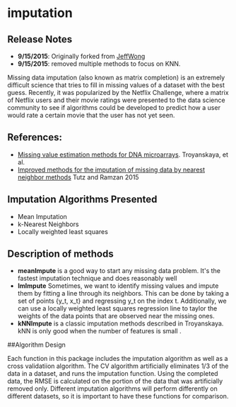 imputation
==========

## Release Notes
- **9/15/2015**: Originally forked from [JeffWong](github.com/jeffwong/imputation)
- **9/15/2015**: removed multiple methods to focus on KNN.

Missing data imputation (also known as matrix completion) is an extremely difficult science that tries to fill in missing values of a dataset with the best guess.  Recently, it was popularized by the Netflix Challenge, where a matrix of Netflix users and their movie ratings were presented to the data science community to see if algorithms could be developed to predict how a user would rate a certain movie that the user has not yet seen.

## References:
* [Missing value estimation methods for DNA microarrays](http://bioinformatics.oxfordjournals.org/content/17/6/520.full.pdf).  Troyanskaya, et al.
* [Improved methods for the imputation of missing data by nearest neighbor methods](http://www.sciencedirect.com/science/article/pii/S0167947315001061) Tutz and Ramzan 2015

## Imputation Algorithms Presented

* Mean Imputation
* k-Nearest Neighbors
* Locally weighted least squares

## Description of methods

* **meanImpute** is a good way to start any missing data problem.  It's the fastest imputation technique and does reasonably well
* **lmImpute** Sometimes, we want to identify missing values and impute them by fitting a line through its neighbors.  This can be done by taking a set of points {y_t, x_t} and regressing y_t on the index t.  Additionally, we can use a locally weighted least squares regression line to taylor the weights of the data points that are observed near the missing ones.
* **kNNImpute** is a classic imputation methods described in Troyanskaya. kNN is only good when the number of features is small .


##Algorithm Design

Each function in this package includes the imputation algorithm as well as a cross validatiion algorithm.  The CV algorithm artificially eliminates 1/3 of the data in a dataset, and runs the imputation function.  Using the completed data, the RMSE is calculated on the portion of the data that was artificially removed only.  Different imputation  algorithms will perform differently on different datasets, so it is important to have these functions for comparison.

